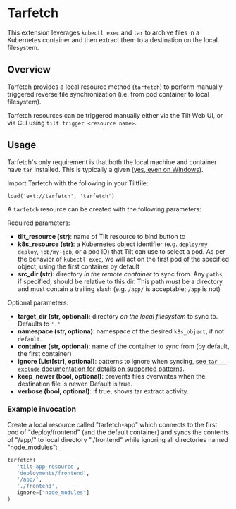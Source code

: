 # Tarfetch

This extension leverages `kubectl exec` and `tar` to archive files in a Kubernetes container and then extract them to a destination on the local filesystem.

## Overview

Tarfetch provides a local resource method (`tarfetch`) to perform manually triggered reverse file synchronization (i.e. from pod container to local filesystem).

Tarfetch resources can be triggered manually either via the Tilt Web UI, or via CLI using `tilt trigger <resource name>`.

## Usage

Tarfetch's only requirement is that both the local machine and container have `tar` installed. This is typically a given ([yes, even on Windows](https://docs.microsoft.com/en-us/virtualization/community/team-blog/2017/20171219-tar-and-curl-come-to-windows)).

Import Tarfetch with the following in your Tiltfile:
```
load('ext://tarfetch', 'tarfetch')
```

A `tarfetch` resource can be created with the following parameters:

Required parameters:
* **tilt_resource (str)**: name of Tilt resource to bind button to
* **k8s_resource (str)**: a Kubernetes object identifier (e.g. `deploy/my-deploy`, `job/my-job`, or a pod ID) that Tilt can use to select a pod. As per the behavior of `kubectl exec`, we will act on the first pod of the specified object, using the first container by default
* **src_dir (str)**: directory *in the remote container* to sync from. Any `paths`, if specified, should be relative to this dir. This path *must* be a directory and must contain a trailing slash (e.g. `/app/` is acceptable; `/app` is not)

Optional parameters:
* **target_dir (str, optional)**: directory *on the local filesystem* to sync to. Defaults to `'.'`
* **namespace (str, optiona)**: namespace of the desired `k8s_object`, if not `default`.
* **container (str, optional)**: name of the container to sync from (by default, the first container)
* **ignore (List[str], optional)**: patterns to ignore when syncing, [see `tar --exclude` documentation for details on supported patterns](https://www.gnu.org/software/tar/manual/html_node/exclude.html).
* **keep_newer (bool, optional)**: prevents files overwrites when the destination file is newer. Default is true.
* **verbose (bool, optional)**: if true, shows tar extract activity.


### Example invocation

Create a local resource called "tarfetch-app" which connects to the first pod of "deploy/frontend" (and the default container) and syncs the contents of "/app/" to local directory "./frontend" while ignoring all directories named "node_modules":

```python
tarfetch(
   'tilt-app-resource', 
   'deployments/frontend',
   '/app/',
   './frontend',
   ignore=["node_modules"]
)
 ```
